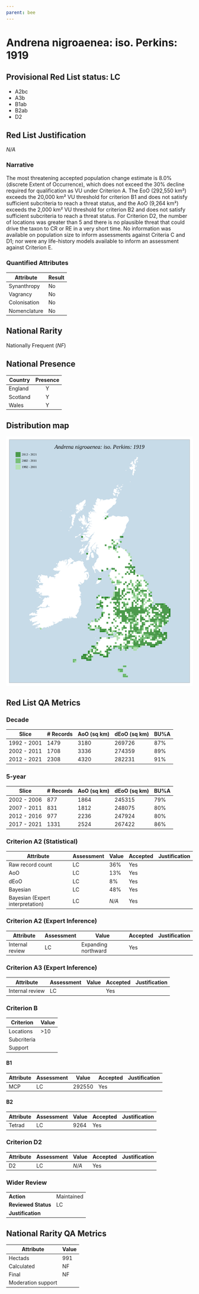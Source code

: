 ```yaml
---
parent: bee
---
```


# Andrena nigroaenea: iso. Perkins: 1919

## Provisional Red List status: LC
- A2bc
- A3b
- B1ab
- B2ab
- D2

## Red List Justification
*N/A*

### Narrative


The most threatening accepted population change estimate is 8.0% (discrete Extent of Occurrence), which does not exceed the 30% decline required for qualification as VU under Criterion A. The EoO (292,550 km²) exceeds the 20,000 km² VU threshold for criterion B1 and does not satisfy sufficient subcriteria to reach a threat status, and the AoO (9,264 km²) exceeds the 2,000 km² VU threshold for criterion B2 and does not satisfy sufficient subcriteria to reach a threat status. For Criterion D2, the number of locations was greater than 5 and there is no plausible threat that could drive the taxon to CR or RE in a very short time. No information was available on population size to inform assessments against Criteria C and D1; nor were any life-history models available to inform an assessment against Criterion E.

### Quantified Attributes
|Attribute|Result|
|---|---|
|Synanthropy|No|
|Vagrancy|No|
|Colonisation|No|
|Nomenclature|No|


## National Rarity
Nationally Frequent (*NF*)

## National Presence
|Country|Presence
|---|:-:|
|England|Y|
|Scotland|Y|
|Wales|Y|


## Distribution map
![](../map/48.svg)

## Red List QA Metrics
### Decade
| Slice | # Records | AoO (sq km) | dEoO (sq km) |BU%A |
|---|---|---|---|---|
|1992 - 2001|1479|3180|269726|87%|
|2002 - 2011|1708|3336|274359|89%|
|2012 - 2021|2308|4320|282231|91%|

### 5-year
| Slice | # Records | AoO (sq km) | dEoO (sq km) |BU%A |
|---|---|---|---|---|
|2002 - 2006|877|1864|245315|79%|
|2007 - 2011|831|1812|248075|80%|
|2012 - 2016|977|2236|247924|80%|
|2017 - 2021|1331|2524|267422|86%|

### Criterion A2 (Statistical)
|Attribute|Assessment|Value|Accepted|Justification
|---|---|---|---|---|
|Raw record count|LC|36%|Yes||
|AoO|LC|13%|Yes||
|dEoO|LC|8%|Yes||
|Bayesian|LC|48%|Yes||
|Bayesian (Expert interpretation)|LC|*N/A*|Yes||

### Criterion A2 (Expert Inference)
|Attribute|Assessment|Value|Accepted|Justification
|---|---|---|---|---|
|Internal review|LC|Expanding northward|Yes||

### Criterion A3 (Expert Inference)
|Attribute|Assessment|Value|Accepted|Justification
|---|---|---|---|---|
|Internal review|LC||Yes||

### Criterion B
|Criterion| Value|
|---|---|
|Locations|>10|
|Subcriteria||
|Support||

#### B1
|Attribute|Assessment|Value|Accepted|Justification
|---|---|---|---|---|
|MCP|LC|292550|Yes||

#### B2
|Attribute|Assessment|Value|Accepted|Justification
|---|---|---|---|---|
|Tetrad|LC|9264|Yes||

### Criterion D2
|Attribute|Assessment|Value|Accepted|Justification
|---|---|---|---|---|
|D2|LC|*N/A*|Yes||

### Wider Review
|  |  |
|---|---|
|**Action**|Maintained|
|**Reviewed Status**|LC|
|**Justification**||

## National Rarity QA Metrics
|Attribute|Value|
|---|---|
|Hectads|991|
|Calculated|NF|
|Final|NF|
|Moderation support||
